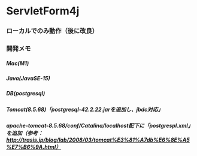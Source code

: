 # ServletForm4j

### ローカルでのみ動作（後に改良）  

### 開発メモ 

##### Mac(M1)
##### Java(JavaSE-15)
##### DB(postgresql)
##### Tomcat(8.5.68)「postgresql-42.2.22.jarを追加し、jbdc対応」
##### apache-tomcat-8.5.68/conf/Catalina/localhost配下に「postgrespl.xml」を追加（参考：http://trasis.jp/blog/lab/2008/03/tomcat%E3%81%A7db%E6%8E%A5%E7%B6%9A.html）